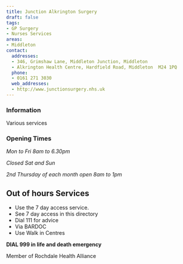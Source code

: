 ```yaml
---
title: Junction Alkrington Surgery
draft: false
tags:
- GP Surgery
- Nurses Services
areas:
- Middleton
contact:
  addresses:
  - 346, Grimshaw Lane, Middleton Junction, Middleton
  - Alkrington Health Centre, Hardfield Road, Middleton  M24 1PQ
  phone:
  - 0161 271 3030
  web_addresses:
  - http://www.junctionsurgery.nhs.uk
---
```


### Information
Various services

### Opening Times
*Mon to Fri 8am to 6.30pm*

*Closed Sat and Sun*

*2nd Thursday of each month open 8am to 1pm*

## Out of hours Services
- Use the 7 day access service.
- See 7 day access in this directory
- Dial 111 for advice
- Via BARDOC
- Use Walk in Centres

**DIAL 999 in life and death emergency**

Member of Rochdale Health Alliance